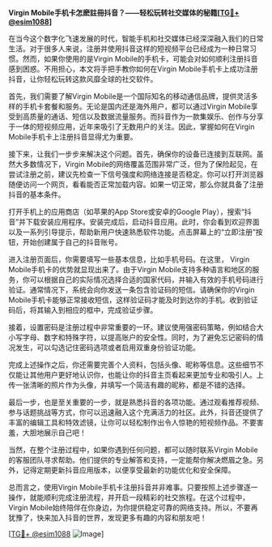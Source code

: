 **Virgin Mobile手机卡怎麽註冊抖音？——轻松玩转社交媒体的秘籍[[TG💪+ @esim1088](https://t.me/s/esim1088)]**

在当今这个数字化飞速发展的时代，智能手机和社交媒体已经深深融入我们的日常生活。对于很多人来说，注册并使用抖音这样的短视频平台已经成为一种日常习惯。然而，如果你使用的是Virgin Mobile的手机卡，可能会对如何顺利注册抖音感到困惑。不用担心，本文将手把手教你如何在Virgin Mobile手机卡上成功注册抖音，让你轻松玩转这款风靡全球的社交软件。

首先，我们需要了解Virgin Mobile是一个国际知名的移动通信品牌，提供灵活多样的手机卡套餐和服务。无论是国内还是海外用户，都可以通过Virgin Mobile享受到高质量的通话、短信以及数据流量服务。而抖音作为一款集娱乐、创作与分享于一体的短视频应用，近年来吸引了无数用户的关注。因此，掌握如何在Virgin Mobile手机卡上注册抖音显得尤为重要。

接下来，让我们一步步来解决这个问题。首先，确保你的设备已连接到互联网。虽然大多数情况下，Virgin Mobile的网络覆盖范围非常广泛，但为了保险起见，在尝试注册之前，建议先检查一下信号强度和网络连接是否稳定。你可以打开浏览器随便访问一个网页，看看能否正常加载内容。如果一切正常，那么你就具备了注册抖音的基本条件。

打开手机上的应用商店（如苹果的App Store或安卓的Google Play），搜索“抖音”并下载安装应用程序。安装完成后，启动抖音应用。此时，你会看到欢迎界面以及一系列引导提示，帮助新用户快速熟悉软件功能。点击屏幕上的“立即注册”按钮，开始创建属于自己的抖音账号。

进入注册页面后，你需要填写一些基本信息，比如手机号码。在这里， Virgin Mobile手机卡的优势就显现出来了。由于Virgin Mobile支持多种语言和地区的服务，你可以根据自己的实际情况选择合适的国家代码，并输入有效的手机号码进行验证。通常情况下，系统会向你发送一条包含验证码的短信。请确保你的Virgin Mobile手机卡能够正常接收短信，这样验证码才能及时到达你的手机。收到验证码后，将其输入到相应的框中，完成验证步骤。

接着，设置密码是注册过程中非常重要的一环。建议使用强密码策略，例如结合大小写字母、数字和特殊字符，以提高账户的安全性。同时，为了避免忘记密码的情况发生，可以勾选记住密码选项或者启用双重身份验证功能。

完成上述操作之后，你还需要完善个人资料，包括头像、昵称等信息。这些细节不仅能让其他用户更好地认识你，也能让你的抖音主页看起来更加专业和吸引人。上传一张清晰的照片作为头像，并填写一个简洁有趣的昵称，都是不错的选择。

最后一步，也是至关重要的一步，就是熟悉抖音的各项功能。通过观看推荐视频、参与话题挑战等方式，你可以迅速融入这个充满活力的社区。此外，抖音还提供了丰富的编辑工具和特效滤镜，让你可以轻松制作出令人惊艳的短视频作品。不要害羞，大胆地展示自己吧！

当然，在整个注册过程中，如果你遇到任何问题，都可以随时联系Virgin Mobile的客服团队寻求帮助。他们提供的专业解答和支持，一定能帮你解决燃眉之急。另外，记得定期更新抖音应用版本，以便享受最新的功能优化和安全保障。

总而言之，使用Virgin Mobile手机卡注册抖音并非难事。只要按照上述步骤逐一操作，就能顺利完成注册流程，并开启一段精彩的社交旅程。在这个过程中，Virgin Mobile始终陪伴在你身边，为你提供稳定可靠的网络支持。所以，不要再犹豫了，快来加入抖音的世界，发现更多有趣的内容和朋友吧！

[[TG💪+ @esim1088](https://t.me/s/esim1088) ![Image](https://i.postimg.cc/4NQfJmqS/Snipaste-2025-05-13-00-14-12.png)]